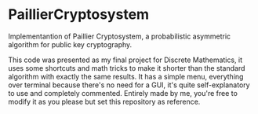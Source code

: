 # PaillierCryptosystem
Implementantion of Paillier Cryptosystem, a probabilistic asymmetric algorithm for public key cryptography.

This code was presented as my final project for Discrete Mathematics, it uses some shortcuts and math tricks to make it shorter than the standard algorithm with exactly the same results.
It has a simple menu, everything over terminal because there's no need for a GUI, it's quite self-explanatory to use and completely commented.
Entirely made by me, you're free to modify it as you please but set this repository as reference.
